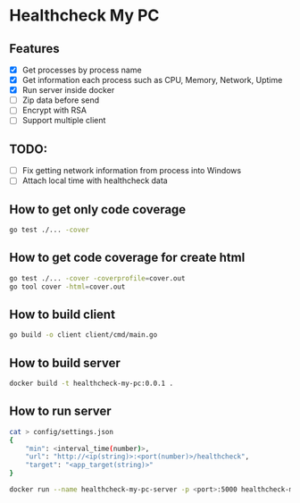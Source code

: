 # Healthcheck My PC

## Features

- [X] Get processes by process name
- [X] Get information each process such as CPU, Memory, Network, Uptime
- [X] Run server inside docker
- [ ] Zip data before send
- [ ] Encrypt with RSA
- [ ] Support multiple client

## TODO:

- [ ] Fix getting network information from process into Windows
- [ ] Attach local time with healthcheck data

## How to get only code coverage

```sh
go test ./... -cover
```

## How to get code coverage for create html

```sh
go test ./... -cover -coverprofile=cover.out
go tool cover -html=cover.out
```

## How to build client

```sh
go build -o client client/cmd/main.go
```

## How to build server

```sh
docker build -t healthcheck-my-pc:0.0.1 .
```

## How to run server

```sh
cat > config/settings.json
{
    "min": <interval_time(number)>,
    "url": "http://<ip(string)>:<port(number)>/healthcheck",
    "target": "<app_target(string)>"
}

docker run --name healthcheck-my-pc-server -p <port>:5000 healthcheck-my-pc:0.0.1
```
